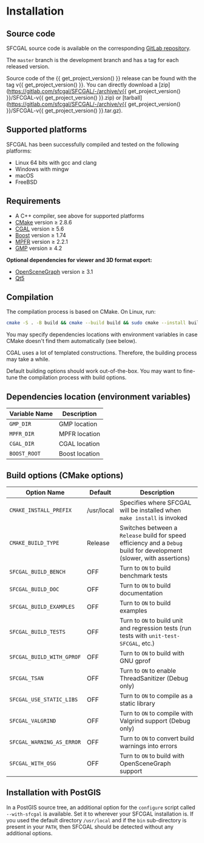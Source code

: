 # Installation

## Source code

SFCGAL source code is available on the corresponding [GitLab repository](https://gitlab.com/sfcgal/SFCGAL).

The `master` branch is the development branch and has a tag for each released version.

<!-- markdownlint-disable MD034 -->
Source code of the {{ get_project_version() }} release can be found with the tag v{{ get_project_version() }}. You can directly download a [zip](https://gitlab.com/sfcgal/SFCGAL/-/archive/v{{ get_project_version() }}/SFCGAL-v{{ get_project_version() }}.zip) or [tarball](https://gitlab.com/sfcgal/SFCGAL/-/archive/v{{ get_project_version() }}/SFCGAL-v{{ get_project_version() }}.tar.gz).
<!-- markdownlint-enable MD034 -->

## Supported platforms

SFCGAL has been successfully compiled and tested on the following platforms:

- Linux 64 bits with gcc and clang
- Windows with mingw
- macOS
- FreeBSD

## Requirements

- A C++ compiler, see above for supported platforms
- [CMake](https://cmake.org) version ≥ 2.8.6
- [CGAL](https://www.cgal.org) version ≥ 5.6
- [Boost](https://www.boost.org) version ≥ 1.74
- [MPFR](https://www.mpfr.org) version ≥ 2.2.1
- [GMP](https://gmplib.org) version ≥ 4.2

**Optional dependencies for viewer and 3D format export:**

- [OpenSceneGraph](https://openscenegraph.github.io/openscenegraph.io/) version ≥ 3.1
- [Qt5](https://contribute.qt-project.org/)

## Compilation

The compilation process is based on CMake. On Linux, run:

```bash
cmake -S . -B build && cmake --build build && sudo cmake --install build
```

You may specify dependencies locations with environment variables in case CMake doesn't find them automatically (see below).

CGAL uses a lot of templated constructions. Therefore, the building process may take a while.

Default building options should work out-of-the-box. You may want to fine-tune the compilation process with build options.

## Dependencies location (environment variables)

| Variable Name | Description         |
| ------------- | ------------------- |
| `GMP_DIR`     | GMP location         |
| `MPFR_DIR`    | MPFR location        |
| `CGAL_DIR`    | CGAL location        |
| `BOOST_ROOT`  | Boost location       |

## Build options (CMake options)

| Option Name               | Default    | Description                                                                                                           |
| ------------------------- | ---------- | --------------------------------------------------------------------------------------------------------------------- |
| `CMAKE_INSTALL_PREFIX`    | /usr/local | Specifies where SFCGAL will be installed when `make install` is invoked                                               |
| `CMAKE_BUILD_TYPE`        | Release    | Switches between a `Release` build for speed efficiency and a `Debug` build for development (slower, with assertions) |
| `SFCGAL_BUILD_BENCH`      | OFF        | Turn to `ON` to build benchmark tests                                                                                 |
| `SFCGAL_BUILD_DOC`        | OFF        | Turn to `ON` to build documentation                                                                                   |
| `SFCGAL_BUILD_EXAMPLES`   | OFF        | Turn to `ON` to build examples                                                                                        |
| `SFCGAL_BUILD_TESTS`      | OFF        | Turn to `ON` to build unit and regression tests (run tests with `unit-test-SFCGAL`, etc.)                             |
| `SFCGAL_BUILD_WITH_GPROF` | OFF        | Turn to `ON` to build with GNU gprof                                                                                  |
| `SFCGAL_TSAN`             | OFF        | Turn to `ON` to enable ThreadSanitizer (Debug only)                                                                   |
| `SFCGAL_USE_STATIC_LIBS`  | OFF        | Turn to `ON` to compile as a static library                                                                           |
| `SFCGAL_VALGRIND`         | OFF        | Turn to `ON` to compile with Valgrind support (Debug only)                                                            |
| `SFCGAL_WARNING_AS_ERROR` | OFF        | Turn to `ON` to convert build warnings into errors                                                                    |
| `SFCGAL_WITH_OSG`         | OFF        | Turn to `ON` to build with OpenSceneGraph support                                                                     |

## Installation with PostGIS

In a PostGIS source tree, an additional option for the `configure` script called `--with-sfcgal` is available. Set it to wherever your SFCGAL installation is. If you used the default directory `/usr/local` and if the `bin` sub-directory is present in your `PATH`, then SFCGAL should be detected without any additional options.
